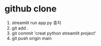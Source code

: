 #





# github clone
1. streamlit run app.py 중지
1. git add .
1. git commit 'creat python streamlit project'
1. git push origin main

